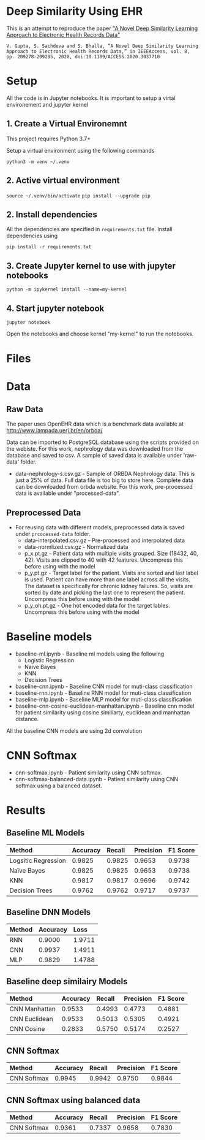 # Deep Similarity Using EHR
This is an attempt to reproduce the paper ["A Novel Deep Similarity Learning Approach to Electronic Health Records Data"](https://ieeexplore.ieee.org/document/9257424)

    V. Gupta, S. Sachdeva and S. Bhalla, ”A Novel Deep Similarity Learning Approach to Electronic Health Records Data,” in IEEEAccess, vol. 8, pp. 209278-209295, 2020, doi:10.1109/ACCESS.2020.3037710


# Setup
All the code is in Jupyter notebooks. It is important to setup a virtal environement and jupyter kernel 

## 1. Create a Virtual Environemnt
This project requires Python 3.7+

Setup a virtual environment using the following commands 

`python3 -m venv ~/.venv` 

## 2. Active virtual environment
`source ~/.venv/bin/activate`
`pip install --upgrade pip`

## 2. Install dependencies
All the dependencies are specified in `requirements.txt` file. Install dependencies using

`pip install -r requirements.txt`

## 3. Create Jupyter kernel to use with jupyter notebooks

`python -m ipykernel install --name=my-kernel`

## 4. Start jupyter notebook

`jupyter notebook`

Open the notebooks and choose kernel "my-kernel" to run the notebooks. 


# Files

# Data
## Raw Data 
The paper uses OpenEHR data which is a benchmark data available at http://www.lampada.uerj.br/en/orbda/

Data can be imported to PostgreSQL database using the scripts provided on the webiste. For this work,  nephrology data was downloaded from the database and saved to csv. A sample of saved data is available under 'raw-data' folder. 
* data-nephrology-s.csv.gz - Sample of ORBDA Nephrology data. This is just a 25% of data. Full data file is too big to store here. Complete data can be downloaded from orbda website. For this work, pre-processed data is available under "processed-data".   

## Preprocessed Data
* For reusing data with different models, preprocessed data is saved under `prcocessed-data` folder. 
    * data-interpolated.csv.gz - Pre-processed and interpolated data
    * data-normlized.csv.gz - Normalized data 
    * p_x.pt.gz - Patient data with multiple visits grouped. Size (18432, 40, 42). Visits are clipped to 40 with 42 features. Uncompress this before using with the model 
    * p_y.pt.gz - Target label for the patient. Visits are sorted and last label is used. Patient can have more than one label across all the visits. The dataset is specifically for chronic kidney failures. So, visits are sorted by date and picking the last one to represent the patient. Uncompress this before using with the model
    * p_y_oh.pt.gz - One hot encoded data for the target lables. Uncompress this before using with the model

# Baseline models
* baseline-ml.ipynb - Baseline ml models using the following 
    * Logistic Regression
    * Naive Bayes 
    * KNN
    * Decision Trees
* baseline-cnn.ipynb - Baseline CNN model for muti-class classification
* baseline-rnn.ipynb - Baseline RNN model for muti-class classification
* baseline-mlp.ipynb - Baseline MLP model for muti-class classification
* baseline-cnn-cosine-euclidean-manhattan.ipynb - Baseline cnn model for patient similarity using cosine similiarty, euclidean and manhattan distance. 

All the baseline CNN models are using 2d convolution

# CNN Softmax
* cnn-softmax.ipynb - Patient similarity using CNN softmax. 
* cnn-softmax-balanced-data.ipynb - Patient similarity using CNN softmax using a balanced dataset. 


# Results 
## Baseline ML Models
| Method              | Accuracy | Recall | Precision | F1 Score |
| :------------------ | :------- | :----- | :-------- | :------- |
| Logsitic Regression | 0.9825   | 0.9825 | 0.9653    | 0.9738   |
| Naïve Bayes         | 0.9825   | 0.9825 | 0.9653    | 0.9738   |
| KNN                 | 0.9817   | 0.9817 | 0.9696    | 0.9742   |
| Decision Trees      | 0.9762   | 0.9762 | 0.9717    | 0.9737   |

## Baseline DNN Models
| Method | Accuracy | Loss   |
| :----- | :------- | :----- |
| RNN    | 0.9000   | 1.9711 |
| CNN    | 0.9937   | 1.4911 |
| MLP    | 0.9829   | 1.4788 |

## Baseline deep similairy Models
| Method        | Accuracy | Recall | Precision | F1 Score |
| :------------ | :------- | :----- | :-------- | :------- |
| CNN Manhattan | 0.9533   | 0.4993 | 0.4773    | 0.4881   |
| CNN Euclidean | 0.9533   | 0.5013 | 0.5305    | 0.4921   |
| CNN Cosine    | 0.2833   | 0.5750 | 0.5174    | 0.2527   |

## CNN Softmax 
| Method      | Accuracy | Recall | Precision | F1 Score |
| :---------- | :------- | :----- | :-------- | :------- |
| CNN Softmax | 0.9945   | 0.9942 | 0.9750    | 0.9844   |

## CNN Softmax using balanced data 
| Method      | Accuracy | Recall | Precision | F1 Score |
| :---------- | :------- | :----- | :-------- | :------- |
| CNN Softmax | 0.9361   | 0.7337 | 0.9658    | 0.7830   |